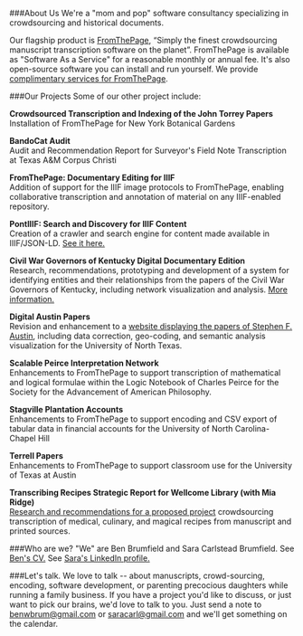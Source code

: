###About Us
We're a "mom and pop" software consultancy specializing in crowdsourcing and historical documents.

Our flagship product is [FromThePage](http://fromthepage.com/), “Simply the finest crowdsourcing manuscript transcription software on the planet”.  FromThePage is available as "Software As a Service" for a reasonable monthly or annual fee.  It's also open-source software you can install and run yourself.  We provide [complimentary services for FromThePage](http://fromthepage.com/static/run_server).

###Our Projects
Some of our other project include:

**Crowdsourced Transcription and Indexing of the John Torrey Papers**  
Installation of FromThePage for New York Botanical Gardens

**BandoCat Audit**  
Audit and Recommendation Report for Surveyor's Field Note Transcription at Texas A&M Corpus Christi

**FromThePage: Documentary Editing for IIIF**  
Addition of support for the IIIF image protocols to FromThePage, enabling collaborative transcription and annotation of material on any IIIF-enabled repository.

**PontIIIF: Search and Discovery for IIIF Content**  
Creation of a crawler and search engine for content made available in IIIF/JSON-LD.  [See it here.](http://pontiiif.brumfieldlabs.com)

**Civil War Governors of Kentucky Digital Documentary Edition**  
Research, recommendations, prototyping and development of a system for identifying entities and their relationships from the papers of the Civil War Governors of Kentucky, including network visualization and analysis.  [More information.](http://discovery.civilwargovernors.org/mashbill)

**Digital Austin Papers**  
Revision and enhancement to a [website displaying the papers of Stephen F. Austin](http://digitalaustinpapers.org/), including data correction, geo-coding, and semantic analysis visualization for the University of North Texas.

**Scalable Peirce Interpretation Network**  
Enhancements to FromThePage to support transcription of mathematical and logical formulae within the Logic Notebook of Charles Peirce for the Society for the Advancement of American Philosophy.

**Stagville Plantation Accounts**  
Enhancements to FromThePage to support encoding and CSV export of tabular data in financial accounts for the University of North Carolina-Chapel Hill

**Terrell Papers**  
Enhancements to FromThePage to support classroom use for the University of Texas at Austin

**Transcribing Recipes Strategic Report for Wellcome Library (with Mia Ridge)**  
[Research and recommendations for a proposed project](http://www.miaridge.com/report-wellcome-library-transcribing-recipes/) crowdsourcing transcription of medical, culinary, and magical recipes from manuscript and printed sources.

###Who are we?
"We" are Ben Brumfield and Sara Carlstead Brumfield.  See [Ben's CV.](https://docs.google.com/document/d/1OD_DI_8oDJ15CUxrU_4uaEpZP2-Kpb1LJp2WBaZdWMg/edit)  See [Sara's LinkedIn profile.](https://www.linkedin.com/in/sara-carlstead-brumfield-2b82493)  

###Let's talk.
We love to talk -- about manuscripts, crowd-sourcing, encoding, software development, or parenting precocious daughters while running a family business.
If you have a project you'd like to discuss, or just want to pick our brains, we'd love to talk to you.  Just send a note to benwbrum@gmail.com or saracarl@gmail.com and we'll get something on the calendar.
